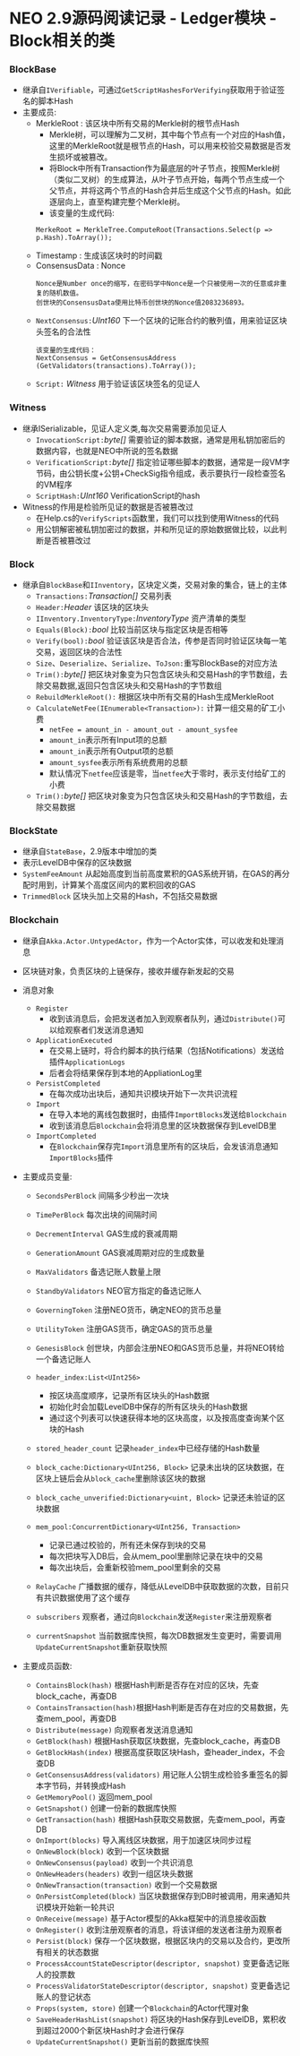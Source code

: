 # NEO 2.9源码阅读记录 - Ledger模块 - Block相关的类
### BlockBase
* 继承自`IVerifiable`，可通过`GetScriptHashesForVerifying`获取用于验证签名的脚本Hash
* 主要成员:
  * MerkleRoot : 该区块中所有交易的Merkle树的根节点Hash	
  	* Merkle树，可以理解为二叉树，其中每个节点有一个对应的Hash值，这里的MerkleRoot就是根节点的Hash，可以用来校验交易数据是否发生损坏或被篡改。    	
    * 将Block中所有Transaction作为最底层的叶子节点，按照Merkle树（类似二叉树）的生成算法，从叶子节点开始，每两个节点生成一个父节点，并将这两个节点的Hash合并后生成这个父节点的Hash。如此逐层向上，直至构建完整个Merkle树。
    * 该变量的生成代码:
    ```
    MerkeRoot = MerkleTree.ComputeRoot(Transactions.Select(p => p.Hash).ToArray());
    ```
  * Timestamp : 生成该区块时的时间戳
  * ConsensusData : Nonce
	```
	Nonce是Number once的缩写，在密码学中Nonce是一个只被使用一次的任意或非重复的随机数值。
	创世块的ConsensusData使用比特币创世块的Nonce值2083236893。
	```
  * `NextConsensus:`*UInt160* 下一个区块的记账合约的散列值，用来验证区块头签名的合法性
	```
	该变量的生成代码：
	NextConsensus = GetConsensusAddress (GetValidators(transactions).ToArray());
	```
  * `Script:` *Witness* 用于验证该区块签名的见证人  

### Witness
* 继承ISerializable，见证人定义类,每次交易需要添加见证人
  * `InvocationScript:`*byte[]* 需要验证的脚本数据，通常是用私钥加密后的数据内容，也就是NEO中所说的签名数据
  * `VerificationScript:`*byte[]* 指定验证哪些脚本的数据，通常是一段VM字节码，由公钥长度+公钥+CheckSig指令组成，表示要执行一段检查签名的VM程序
  * `ScriptHash:`*UInt160* VerificationScript的hash
* Witness的作用是检验所见证的数据是否被篡改过
  * 在Help.cs的`VerifyScripts`函数里，我们可以找到使用Witness的代码
  * 用公钥解密被私钥加密过的数据，并和所见证的原始数据做比较，以此判断是否被篡改过

### Block
* 继承自`BlockBase`和`IInventory`，区块定义类，交易对象的集合，链上的主体
  * `Transactions:`*Transaction[]* 交易列表
  * `Header:`*Header* 该区块的区块头
  * `IInventory.InventoryType:`*InventoryType* 资产清单的类型
  * `Equals(Block):`*bool* 比较当前区块与指定区块是否相等
  * `Verify(bool):`*bool* 验证该区块是否合法，传参是否同时验证区块每一笔交易，返回区块的合法性
  * `Size`、`Deserialize`、`Serialize`、`ToJson:`重写BlockBase的对应方法
  * `Trim():`*byte[]* 把区块对象变为只包含区块头和交易Hash的字节数组，去除交易数据,返回只包含区块头和交易Hash的字节数组
  * `RebuildMerkleRoot():` 根据区块中所有交易的Hash生成MerkleRoot
  * `CalculateNetFee(IEnumerable<Transaction>):` 计算一组交易的矿工小费
    * `netFee = amount_in - amount_out - amount_sysfee`
    * `amount_in`表示所有Input项的总额
    * `amount_in`表示所有Output项的总额
    * `amount_sysfee`表示所有系统费用的总额
    * 默认情况下`netfee`应该是零，当`netfee`大于零时，表示支付给矿工的小费
  * `Trim():`*byte[]* 把区块对象变为只包含区块头和交易Hash的字节数组，去除交易数据

### BlockState
* 继承自`StateBase`，2.9版本中增加的类
* 表示LevelDB中保存的区块数据
* `SystemFeeAmount` 从起始高度到当前高度累积的GAS系统开销，在GAS的再分配时用到，计算某个高度区间内的累积回收的GAS
* `TrimmedBlock` 区块头加上交易的Hash，不包括交易数据

### Blockchain
* 继承自`Akka.Actor.UntypedActor`，作为一个Actor实体，可以收发和处理消息
* 区块链对象，负责区块的上链保存，接收并缓存新发起的交易

* 消息对象
  * `Register` 
    * 收到该消息后，会把发送者加入到观察者队列，通过`Distribute()`可以给观察者们发送消息通知
  * `ApplicationExecuted` 
    * 在交易上链时，将合约脚本的执行结果（包括Notifications）发送给插件`ApplicationLogs`
    * 后者会将结果保存到本地的AppliationLog里
  * `PersistCompleted` 
    * 在每次成功出块后，通知共识模块开始下一次共识流程
  * `Import` 
    * 在导入本地的离线包数据时，由插件`ImportBlocks`发送给`Blockchain`
    * 收到该消息后`Blockchain`会将消息里的区块数据保存到LevelDB里
  * `ImportCompleted` 
    * 在`Blockchain`保存完`Import`消息里所有的区块后，会发该消息通知`ImportBlocks`插件


* 主要成员变量:
  * `SecondsPerBlock` 间隔多少秒出一次块
  * `TimePerBlock` 每次出块的间隔时间

  * `DecrementInterval` GAS生成的衰减周期
  * `GenerationAmount` GAS衰减周期对应的生成数量

  * `MaxValidators` 备选记账人数量上限
  * `StandbyValidators` NEO官方指定的备选记账人

  * `GoverningToken` 注册NEO货币，确定NEO的货币总量
  * `UtilityToken` 注册GAS货币，确定GAS的货币总量
  * `GenesisBlock` 创世块，内部会注册NEO和GAS货币总量，并将NEO转给一个备选记账人

  * `header_index:List<UInt256>` 	
    * 按区块高度顺序，记录所有区块头的Hash数据
    * 初始化时会加载LevelDB中保存的所有区块头的Hash数据
    * 通过这个列表可以快速获得本地的区块高度，以及按高度查询某个区块的Hash

  * `stored_header_count` 记录`header_index`中已经存储的Hash数量

  * `block_cache:Dictionary<UInt256, Block>` 记录未出块的区块数据，在区块上链后会从`block_cache`里删除该区块的数据
  * `block_cache_unverified:Dictionary<uint, Block>` 记录还未验证的区块数据

  * `mem_pool:ConcurrentDictionary<UInt256, Transaction>`
    * 记录已通过校验的，所有还未保存到块的交易
    * 每次把块写入DB后，会从mem_pool里删除记录在块中的交易
    * 每次出块后，会重新校验mem_pool里剩余的交易

  * `RelayCache` 广播数据的缓存，降低从LevelDB中获取数据的次数，目前只有共识数据使用了这个缓存
  * `subscribers` 观察者，通过向`Blockchain`发送`Register`来注册观察者
  * `currentSnapshot` 当前数据库快照，每次DB数据发生变更时，需要调用`UpdateCurrentSnapshot`重新获取快照

* 主要成员函数:
  * `ContainsBlock(hash)` 根据Hash判断是否存在对应的区块，先查block_cache，再查DB
  * `ContainsTransaction(hash)`根据Hash判断是否存在对应的交易数据，先查mem_pool，再查DB
  * `Distribute(message)` 向观察者发送消息通知
  * `GetBlock(hash)` 根据Hash获取区块数据，先查block_cache，再查DB
  * `GetBlockHash(index)` 根据高度获取区块Hash，查header_index，不会查DB
  * `GetConsensusAddress(validators)` 用记账人公钥生成检验多重签名的脚本字节码，并转换成Hash
  * `GetMemoryPool()` 返回mem_pool
  * `GetSnapshot()` 创建一份新的数据库快照
  * `GetTransaction(hash)` 根据Hash获取交易数据，先查mem_pool，再查DB
  * `OnImport(blocks)` 导入离线区块数据，用于加速区块同步过程
  * `OnNewBlock(block)` 收到一个区块数据
  * `OnNewConsensus(payload)` 收到一个共识消息
  * `OnNewHeaders(headers)` 收到一组区块头数据
  * `OnNewTransaction(transaction)` 收到一个交易数据
  * `OnPersistCompleted(block)` 当区块数据保存到DB时被调用，用来通知共识模块开始新一轮共识
  * `OnReceive(message)` 基于Actor模型的Akka框架中的消息接收函数
  * `OnRegister()` 收到注册观察者的消息，将该详细的发送者注册为观察者
  * `Persist(block)` 保存一个区块数据，根据区块内的交易以及合约，更改所有相关的状态数据
  * `ProcessAccountStateDescriptor(descriptor, snapshot)` 变更备选记账人的投票数
  * `ProcessValidatorStateDescriptor(descriptor, snapshot)` 变更备选记账人的登记状态
  * `Props(system, store)` 创建一个`Blockchain`的Actor代理对象
  * `SaveHeaderHashList(snapshot)` 将区块的Hash保存到LevelDB，累积收到超过2000个新区块Hash时才会进行保存
  * `UpdateCurrentSnapshot()` 更新当前的数据库快照